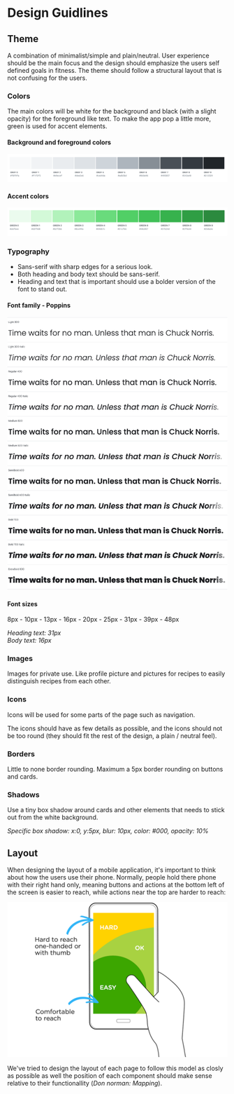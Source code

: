 # Design Guidlines

## **Theme**

A combination of minimalist/simple and plain/neutral. User experience should be the main focus and the design should emphasize the users self defined goals in fitness. The theme should follow a structural layout that is not confusing for the users.

### **Colors**

The main colors will be white for the background and black (with a slight opacity) for the foreground like text. To make the app pop a little more, green is used for accent elements.

#### **Background and foreground colors**

![Background & foreground colors](doc-images/background-foreground-colors.png)

#### **Accent colors**

![Accent colors](doc-images/accent-color.png)

### **Typography**

- Sans-serif with sharp edges for a serious look.
- Both heading and body text should be sans-serif.
- Heading and text that is important should use a bolder version of the font to stand out.

#### **Font family - Poppins**

![Font family](doc-images/font-family.png)

#### **Font sizes**

8px - 10px - 13px - 16px - 20px - 25px - 31px - 39px - 48px

_Heading text: 31px_  
_Body text: 16px_

### **Images**

Images for private use. Like profile picture and pictures for recipes to easily distinguish recipes from each other.

### **Icons**

Icons will be used for some parts of the page such as navigation.

The icons should have as few details as possible, and the icons should not be too round (they should fit the rest of the design, a plain / neutral feel).

### **Borders**

Little to none border rounding. Maximum a 5px border rounding on buttons and cards.

### **Shadows**

Use a tiny box shadow around cards and other elements that needs to stick out from the white background.

_Specific box shadow: x:0, y:5px, blur: 10px, color: #000, opacity: 10%_

## Layout

When designing the layout of a mobile application, it's important to think about how the users use their phone. Normally, people hold there phone with their right hand only, meaning buttons and actions at the bottom left of the screen is easier to reach, while actions near the top are harder to reach:

![Phone screen, ease of access model](doc-images/phone-screen-model.png)

We've tried to design the layout of each page to follow this model as closly as possible as well the position of each component should make sense relative to their functionallity (_Don norman: Mapping_).
